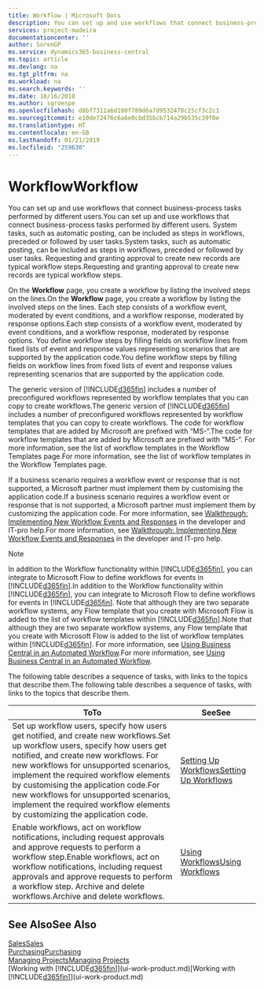 ```yaml
---
title: Workflow | Microsoft Docs
description: You can set up and use workflows that connect business-process tasks performed by different users. System tasks, such as automatic posting, can be included as steps in workflows, preceded or followed by user tasks. Requesting and granting approval to create new records are typical workflow steps.
services: project-madeira
documentationcenter: ''
author: SorenGP
ms.service: dynamics365-business-central
ms.topic: article
ms.devlang: na
ms.tgt_pltfrm: na
ms.workload: na
ms.search.keywords: ''
ms.date: 10/16/2018
ms.author: sgroespe
ms.openlocfilehash: d8bf7311a6d180f789d6a7d9532478c25cf3c2c1
ms.sourcegitcommit: e10de72476c6a6e0cbd35bcb714a29b535c39f0e
ms.translationtype: HT
ms.contentlocale: en-GB
ms.lasthandoff: 01/21/2019
ms.locfileid: "259630"
---
```

# <a name="workflow"></a><span data-ttu-id="2dc59-105">Workflow</span><span class="sxs-lookup"><span data-stu-id="2dc59-105">Workflow</span></span>
<span data-ttu-id="2dc59-106">You can set up and use workflows that connect business-process tasks performed by different users.</span><span class="sxs-lookup"><span data-stu-id="2dc59-106">You can set up and use workflows that connect business-process tasks performed by different users.</span></span> <span data-ttu-id="2dc59-107">System tasks, such as automatic posting, can be included as steps in workflows, preceded or followed by user tasks.</span><span class="sxs-lookup"><span data-stu-id="2dc59-107">System tasks, such as automatic posting, can be included as steps in workflows, preceded or followed by user tasks.</span></span> <span data-ttu-id="2dc59-108">Requesting and granting approval to create new records are typical workflow steps.</span><span class="sxs-lookup"><span data-stu-id="2dc59-108">Requesting and granting approval to create new records are typical workflow steps.</span></span>  

 <span data-ttu-id="2dc59-109">On the **Workflow** page, you create a workflow by listing the involved steps on the lines.</span><span class="sxs-lookup"><span data-stu-id="2dc59-109">On the **Workflow** page, you create a workflow by listing the involved steps on the lines.</span></span> <span data-ttu-id="2dc59-110">Each step consists of a workflow event, moderated by event conditions, and a workflow response, moderated by response options.</span><span class="sxs-lookup"><span data-stu-id="2dc59-110">Each step consists of a workflow event, moderated by event conditions, and a workflow response, moderated by response options.</span></span> <span data-ttu-id="2dc59-111">You define workflow steps by filling fields on workflow lines from fixed lists of event and response values representing scenarios that are supported by the application code.</span><span class="sxs-lookup"><span data-stu-id="2dc59-111">You define workflow steps by filling fields on workflow lines from fixed lists of event and response values representing scenarios that are supported by the application code.</span></span>  

 <span data-ttu-id="2dc59-112">The generic version of [!INCLUDE[d365fin](includes/d365fin_md.md)] includes a number of preconfigured workflows represented by workflow templates that you can copy to create workflows.</span><span class="sxs-lookup"><span data-stu-id="2dc59-112">The generic version of [!INCLUDE[d365fin](includes/d365fin_md.md)] includes a number of preconfigured workflows represented by workflow templates that you can copy to create workflows.</span></span> <span data-ttu-id="2dc59-113">The code for workflow templates that are added by Microsoft are prefixed with “MS-“.</span><span class="sxs-lookup"><span data-stu-id="2dc59-113">The code for workflow templates that are added by Microsoft are prefixed with “MS-“.</span></span> <span data-ttu-id="2dc59-114">For more information, see the list of workflow templates in the Workflow Templates page.</span><span class="sxs-lookup"><span data-stu-id="2dc59-114">For more information, see the list of workflow templates in the Workflow Templates page.</span></span>  

 <span data-ttu-id="2dc59-115">If a business scenario requires a workflow event or response that is not supported, a Microsoft partner must implement them by customising the application code.</span><span class="sxs-lookup"><span data-stu-id="2dc59-115">If a business scenario requires a workflow event or response that is not supported, a Microsoft partner must implement them by customizing the application code.</span></span> <span data-ttu-id="2dc59-116">For more information, see [Walkthrough: Implementing New Workflow Events and Responses](/dynamics-nav/Walkthrough--Implementing-New-Workflow-Events-and-Responses) in the developer and IT-pro help.</span><span class="sxs-lookup"><span data-stu-id="2dc59-116">For more information, see [Walkthrough: Implementing New Workflow Events and Responses](/dynamics-nav/Walkthrough--Implementing-New-Workflow-Events-and-Responses) in the developer and IT-pro help.</span></span>

 > [!NOTE]
 > <span data-ttu-id="2dc59-117">In addition to the Workflow functionality within [!INCLUDE[d365fin](includes/d365fin_md.md)], you can integrate to Microsoft Flow to define workflows for events in [!INCLUDE[d365fin](includes/d365fin_md.md)].</span><span class="sxs-lookup"><span data-stu-id="2dc59-117">In addition to the Workflow functionality within [!INCLUDE[d365fin](includes/d365fin_md.md)], you can integrate to Microsoft Flow to define workflows for events in [!INCLUDE[d365fin](includes/d365fin_md.md)].</span></span> <span data-ttu-id="2dc59-118">Note that although they are two separate workflow systems, any Flow template that you create with Microsoft Flow is added to the list of workflow templates within [!INCLUDE[d365fin](includes/d365fin_md.md)].</span><span class="sxs-lookup"><span data-stu-id="2dc59-118">Note that although they are two separate workflow systems, any Flow template that you create with Microsoft Flow is added to the list of workflow templates within [!INCLUDE[d365fin](includes/d365fin_md.md)].</span></span> <span data-ttu-id="2dc59-119">For more information, see [Using Business Central in an Automated Workflow](across-how-use-financials-data-source-flow.md).</span><span class="sxs-lookup"><span data-stu-id="2dc59-119">For more information, see [Using Business Central in an Automated Workflow](across-how-use-financials-data-source-flow.md).</span></span>  

 <span data-ttu-id="2dc59-120">The following table describes a sequence of tasks, with links to the topics that describe them.</span><span class="sxs-lookup"><span data-stu-id="2dc59-120">The following table describes a sequence of tasks, with links to the topics that describe them.</span></span>  

|<span data-ttu-id="2dc59-121">**To**</span><span class="sxs-lookup"><span data-stu-id="2dc59-121">**To**</span></span>|<span data-ttu-id="2dc59-122">**See**</span><span class="sxs-lookup"><span data-stu-id="2dc59-122">**See**</span></span>|  
|------------|-------------|  
|<span data-ttu-id="2dc59-123">Set up workflow users, specify how users get notified, and create new workflows.</span><span class="sxs-lookup"><span data-stu-id="2dc59-123">Set up workflow users, specify how users get notified, and create new workflows.</span></span> <span data-ttu-id="2dc59-124">For new workflows for unsupported scenarios, implement the required workflow elements by customising the application code.</span><span class="sxs-lookup"><span data-stu-id="2dc59-124">For new workflows for unsupported scenarios, implement the required workflow elements by customizing the application code.</span></span>|[<span data-ttu-id="2dc59-125">Setting Up Workflows</span><span class="sxs-lookup"><span data-stu-id="2dc59-125">Setting Up Workflows</span></span>](across-set-up-workflows.md)|  
|<span data-ttu-id="2dc59-126">Enable workflows, act on workflow notifications, including request approvals and approve requests to perform a workflow step.</span><span class="sxs-lookup"><span data-stu-id="2dc59-126">Enable workflows, act on workflow notifications, including request approvals and approve requests to perform a workflow step.</span></span> <span data-ttu-id="2dc59-127">Archive and delete workflows.</span><span class="sxs-lookup"><span data-stu-id="2dc59-127">Archive and delete workflows.</span></span>|[<span data-ttu-id="2dc59-128">Using Workflows</span><span class="sxs-lookup"><span data-stu-id="2dc59-128">Using Workflows</span></span>](across-use-workflows.md)|  

## <a name="see-also"></a><span data-ttu-id="2dc59-129">See Also</span><span class="sxs-lookup"><span data-stu-id="2dc59-129">See Also</span></span>  
[<span data-ttu-id="2dc59-130">Sales</span><span class="sxs-lookup"><span data-stu-id="2dc59-130">Sales</span></span>](sales-manage-sales.md)  
[<span data-ttu-id="2dc59-131">Purchasing</span><span class="sxs-lookup"><span data-stu-id="2dc59-131">Purchasing</span></span>](purchasing-manage-purchasing.md)  
[<span data-ttu-id="2dc59-132">Managing Projects</span><span class="sxs-lookup"><span data-stu-id="2dc59-132">Managing Projects</span></span>](projects-manage-projects.md)  
<span data-ttu-id="2dc59-133">[Working with [!INCLUDE[d365fin](includes/d365fin_md.md)]](ui-work-product.md)</span><span class="sxs-lookup"><span data-stu-id="2dc59-133">[Working with [!INCLUDE[d365fin](includes/d365fin_md.md)]](ui-work-product.md)</span></span>
